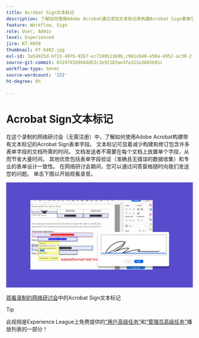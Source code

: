 ```yaml
---
title: Acrobat Sign文本标记
description: 了解如何使用Adobe Acrobat通过添加文本标记来构建Acrobat Sign表单字段
feature: Workflow, Sign
role: User, Admin
level: Experienced
jira: KT-6059
thumbnail: KT-6402.jpg
exl-id: 3a54925d-b713-487b-92b7-ec7160513696,c981c640-e50a-4952-ac39-2f90d6d0cf08
source-git-commit: 03197d1b968dd53c3e92183ae3fa321e3b03b01c
workflow-type: tm+mt
source-wordcount: '152'
ht-degree: 0%

---
```


# Acrobat Sign文本标记

在这个录制的网络研讨会（无需注册）中，了解如何使用Adobe Acrobat构建带有文本标记的Acrobat Sign表单字段。 文本标记可显着减少构建和修订包含许多表单字段的文档所需的时间。 文档发送者不需要在每个文档上放置单个字段，从而节省大量时间。 其他优势包括表单字段验证（准确且无错误的数据收集）和专业的表单设计一致性。 在网络研讨会期间，您可以通过问答窗格随时向我们发送您的问题。 单击下图以开始观看录音。

[![观看会话](../assets/tagging.png)](https://event.on24.com/wcc/r/2338276/415BE4603F60A61A546C0A91528B444F)

[观看录制的网络研讨会](https://event.on24.com/wcc/r/2338276/415BE4603F60A61A546C0A91528B444F)中的Acrobat Sign文本标记

>[!TIP]
>
>此视频是Experience League上免费提供的[“用户高级任务”](https://experienceleague.adobe.com/en/playlists/acrobat-sign-get-started-business-users)和[“管理员高级任务”](https://experienceleague.adobe.com/en/playlists/acrobat-sign-perform-advanced-tasks-administrators)播放列表的一部分！
